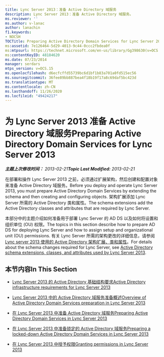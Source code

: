 ```yaml
---
title: Lync Server 2013：准备 Active Directory 域服务
description: Lync Server 2013：准备 Active Directory 域服务。
ms.reviewer: ''
ms.author: v-lanac
author: lanachin
f1.keywords:
- NOCSH
TOCTitle: Preparing Active Directory Domain Services for Lync Server 2013
ms:assetid: 7e126464-5d29-4013-9c44-0ccc2fbdea0f
ms:mtpsurl: https://technet.microsoft.com/en-us/library/Gg398630(v=OCS.15)
ms:contentKeyID: 48184620
ms.date: 07/23/2014
manager: serdars
mtps_version: v=OCS.15
ms.openlocfilehash: d6ecfcffd55739bc6d1bf1b83a701a0fd515ec56
ms.sourcegitcommit: 36fee89bb887bea4f18b19f17a8c69daf5bc423d
ms.translationtype: MT
ms.contentlocale: zh-CN
ms.lasthandoff: 11/26/2020
ms.locfileid: "49424217"
---
```

# <a name="preparing-active-directory-domain-services-for-lync-server-2013"></a><span data-ttu-id="fc1b0-103">为 Lync Server 2013 准备 Active Directory 域服务</span><span class="sxs-lookup"><span data-stu-id="fc1b0-103">Preparing Active Directory Domain Services for Lync Server 2013</span></span>

<div data-xmlns="http://www.w3.org/1999/xhtml">

<div class="topic" data-xmlns="http://www.w3.org/1999/xhtml" data-msxsl="urn:schemas-microsoft-com:xslt" data-cs="https://msdn.microsoft.com/">

<div data-asp="https://msdn2.microsoft.com/asp">



</div>

<div id="mainSection">

<div id="mainBody"><span data-ttu-id="fc1b0-104">

<span> </span></span><span class="sxs-lookup"><span data-stu-id="fc1b0-104">

<span> </span></span></span>

<span data-ttu-id="fc1b0-105">_**主题上次修改时间：** 2013-02-21_</span><span class="sxs-lookup"><span data-stu-id="fc1b0-105">_**Topic Last Modified:** 2013-02-21_</span></span>

<span data-ttu-id="fc1b0-106">在部署和操作 Lync Server 2013 之前，必须通过扩展架构，然后创建和配置对象来准备 Active Directory 域服务。</span><span class="sxs-lookup"><span data-stu-id="fc1b0-106">Before you deploy and operate Lync Server 2013, you must prepare Active Directory Domain Services by extending the schema and then creating and configuring objects.</span></span> <span data-ttu-id="fc1b0-107">架构扩展添加 Lync Server 所需的 Active Directory 类和属性。</span><span class="sxs-lookup"><span data-stu-id="fc1b0-107">The schema extensions add the Active Directory classes and attributes that are required by Lync Server.</span></span>

<span data-ttu-id="fc1b0-108">本部分中的主题介绍如何准备用于部署 Lync Server 的 AD DS 以及如何将设置和组织单位 (OU) 权限。</span><span class="sxs-lookup"><span data-stu-id="fc1b0-108">The topics in this section describe how to prepare AD DS for deploying Lync Server and how to assign setup and organizational unit (OU) permissions.</span></span> <span data-ttu-id="fc1b0-109">有关 Lync Server 所需的架构更改的详细信息，请参阅 [Lync server 2013 使用的 Active Directory 架构扩展、类和属性](lync-server-2013-active-directory-schema-extensions-classes-and-attributes-used-by-lync-server.md)。</span><span class="sxs-lookup"><span data-stu-id="fc1b0-109">For details about the schema changes required for Lync Server, see [Active Directory schema extensions, classes, and attributes used by Lync Server 2013](lync-server-2013-active-directory-schema-extensions-classes-and-attributes-used-by-lync-server.md).</span></span>

<div>

## <a name="in-this-section"></a><span data-ttu-id="fc1b0-110">本节内容</span><span class="sxs-lookup"><span data-stu-id="fc1b0-110">In This Section</span></span>

  - [<span data-ttu-id="fc1b0-111">Lync Server 2013 的 Active Directory 基础结构要求</span><span class="sxs-lookup"><span data-stu-id="fc1b0-111">Active Directory infrastructure requirements for Lync Server 2013</span></span>](lync-server-2013-active-directory-infrastructure-requirements.md)

  - [<span data-ttu-id="fc1b0-112">Lync Server 2013 中的 Active Directory 域服务准备概述</span><span class="sxs-lookup"><span data-stu-id="fc1b0-112">Overview of Active Directory Domain Services preparation in Lync Server 2013</span></span>](lync-server-2013-overview-of-active-directory-domain-services-preparation.md)

  - [<span data-ttu-id="fc1b0-113">在 Lync Server 2013 中准备 Active Directory 域服务</span><span class="sxs-lookup"><span data-stu-id="fc1b0-113">Preparing Active Directory Domain Services in Lync Server 2013</span></span>](lync-server-2013-preparing-active-directory-domain-services.md)

  - [<span data-ttu-id="fc1b0-114">在 Lync Server 2013 中准备锁定的 Active Directory 域服务</span><span class="sxs-lookup"><span data-stu-id="fc1b0-114">Preparing a locked-down Active Directory Domain Services in Lync Server 2013</span></span>](lync-server-2013-preparing-a-locked-down-active-directory-domain-services.md)

  - [<span data-ttu-id="fc1b0-115">在 Lync Server 2013 中授予权限</span><span class="sxs-lookup"><span data-stu-id="fc1b0-115">Granting permissions in Lync Server 2013</span></span>](lync-server-2013-granting-permissions.md)

<span data-ttu-id="fc1b0-116"></div>

</div>

<span> </span>

</div>

</div>

</span><span class="sxs-lookup"><span data-stu-id="fc1b0-116"></div>

</div>

<span> </span>

</div>

</div>

</span></span></div>

